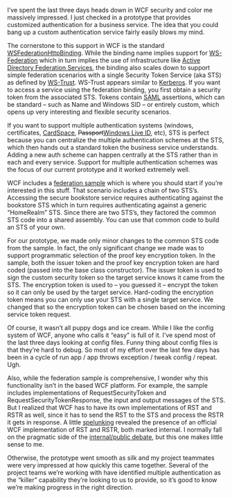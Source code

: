 I’ve spent the last three days heads down in WCF security and color me
massively impressed. I just checked in a prototype that provides
customized authentication for a business service. The idea that you
could bang up a custom authentication service fairly easily blows my
mind.

The cornerstone to this support in WCF is the standard
[WSFederationHttpBinding](http://windowssdk.msdn.microsoft.com/en-us/library/system.servicemodel.wsfederationhttpbinding.aspx).
While the binding name implies support for
[WS-Federation](http://msdn.microsoft.com/library/en-us/dnglobspec/html/ws-federation.asp) which
in turn implies the use of infrastructure like [Active Directory
Federation
Services](http://www.microsoft.com/WindowsServer2003/R2/Identity_Management/ADFSwhitepaper.mspx),
the binding also scales down to support simple federation scenarios with
a single Security Token Service (aka STS) as defined by
[WS-Trust](http://msdn.microsoft.com/library/en-us/dnglobspec/html/WS-trust.pdf).
WS-Trust appears similar to [Kerberos](http://web.mit.edu/kerberos/). If
you want to access a service using the federation binding, you first
obtain a security token from the associated STS. Tokens contain
[SAML](http://en.wikipedia.org/wiki/SAML) assertions, which can be
standard – such as Name and Windows SID – or entirely custom, which
opens up very interesting and flexible security scenarios.

If you want to support multiple authentication systems (windows,
certificates, [CardSpace](http://cardspace.netfx3.com/),
~~Passport~~[Windows Live ID](http://dev.live.com/liveid/), etc), STS is
perfect because you can centralize the multiple authentication schemes
at the STS, which then hands out a standard token the business service
understands. Adding a new auth scheme can happen centrally at the STS
rather than in each and every service. Support for multiple
authentication schemes was the focus of our current prototype and it
worked extremely well.

WCF includes a [federation
sample](http://windowssdk.msdn.microsoft.com/en-us/library/aa355045.aspx)
which is where you should start if you’re interested in this stuff. That
scenario includes a chain of two STS’s. Accessing the secure bookstore
service requires authenticating against the bookstore STS which in turn
requires authenticating against a generic “HomeRealm” STS. Since there
are two STS’s, they factored the common STS code into a shared assembly.
You can use that common code to build an STS of your own.

For our prototype, we made only minor changes to the common STS code
from the sample. In fact, the only significant change we made was to
support programmatic selection of the proof key encryption token. In the
sample, both the issuer token and the proof key encryption token are
hard coded (passed into the base class constructor). The issuer token is
used to sign the custom security token so the target service knows it
came from the STS. The encryption token is used to – you guessed it –
encrypt the token so it can only be used by the target service.
Hard-coding the encryption token means you can only use your STS with a
single target service. We changed that so the encryption token can be
chosen based on the incoming service token request.

Of course, it wasn’t all puppy dogs and ice cream. While I like the
config system of WCF, anyone who calls it “easy” is full of it. I’ve
spend most of the last three days looking at config files. Funny thing
about config files is that they’re hard to debug. So most of my effort
over the last few days has been in a cycle of run app / app throws
exception / tweak config / repeat. Ugh.

Also, while the federation sample is comprehensive, I wonder why this
functionality isn’t in the based WCF platform. For example, the sample
includes implementations of RequestSecurityToken and
RequestSecurityTokenResponse, the input and output messages of the STS.
But I realized that WCF has to have its own implementations of RST and
RSTR as well, since it has to send the RST to the STS and process the
RSTR it gets in response. A little
[spelunking](http://www.aisto.com/roeder/dotnet/) revealed the presence
of an official WCF implementation of RST and RSTR, both marked internal.
I normally fall on the pragmatic side of the [internal/public
debate](http://www.hanselman.com/blog/IsThereAGoodReasonToMarkAClassPublic.aspx),
but this one makes little sense to me.

Otherwise, the prototype went smooth as silk and my project teammates
were very impressed at how quickly this came together. Several of the
project teams we’re working with have identified multiple authentication
as the “killer” capability they’re looking to us to provide, so it’s
good to know we’re making progress in the right direction.
